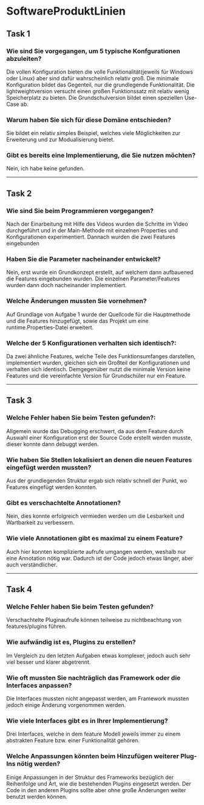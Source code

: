 # SoftwareProduktLinien

## Task 1
### Wie sind Sie vorgegangen, um 5 typische Konfgurationen abzuleiten? 

Die vollen Konfiguration bieten die volle Funktionalität(jeweils für Windows oder Linux) aber sind dafür wahrscheinlich relativ groß.
Die minimale Konfiguration bildet das Gegenteil, nur die grundlegende Funktionalität.
Die lightweightversion versucht einen großen Funktionssatz mit relativ wenig Speicherplatz zu bieten.
Die Grundschulversion bildet einen speziellen Use-Case ab.

### Warum haben Sie sich für diese Domäne entschieden? 

Sie bildet ein relativ simples Beispiel, welches viele Möglichkeiten zur Erweiterung und zur Modualisierung bietet.

### Gibt es bereits eine Implementierung, die Sie nutzen möchten?

Nein, ich habe keine gefunden.

***

## Task 2
### Wie sind Sie beim Programmieren vorgegangen? 

Nach der Einarbeitung mit Hilfe des Videos wurden die Schritte im Video durchgeführt und in der Main-Methode mit einzelnen Properties und Konfigurationen experimentiert. Dannach wurden die zwei Features eingebunden

### Haben Sie die Parameter nacheinander entwickelt?

Nein, erst wurde ein Grundkonzept erstellt, auf welchem dann aufbauened die Features eingebunden wurden. Die einzelnen Parameter/Features wurden dann doch nacheinander implementiert.

### Welche Änderungen mussten Sie vornehmen?

Auf Grundlage von Aufgabe 1 wurde der Quellcode für die Hauptmethode und die Features hinzugefügt, sowie das Projekt um eine runtime.Properties-Datei erweitert.

### Welche der 5 Konfigurationen verhalten sich identisch?: 

Da zwei ähnliche Features, welche Teile des Funktionsumfanges darstellen, implementiert wurden, gleichen sich ein Großteil der Konfigurationen und verhalten sich identisch. Demgegenüber nutzt die minimale Version keine Features und die vereinfachte Version für Grundschüler nur ein Feature.

***

## Task 3
### Welche Fehler haben Sie beim Testen gefunden?: 

Allgemein wurde das Debugging erschwert, da aus dem Feature durch Auswahl einer Konfiguration erst der Source Code erstellt werden musste, dieser konnte dann debuggt werden.

### Wie haben Sie Stellen lokalisiert an denen die neuen Features eingefügt werden mussten? 
Aus der grundlegenden Struktur ergab sich relativ schnell der Punkt, wo Features eingefügt werden konnten.

### Gibt es verschachtelte Annotationen? 
Nein, dies konnte erfolgreich vermieden werden um die Lesbarkeit und Wartbarkeit zu verbessern.

### Wie viele Annotationen gibt es maximal zu einem Feature? 
Auch hier konnten komplizierte aufrufe umgangen werden, weshalb nur eine Annotation nötig war. Dadurch ist der Code jedoch etwas länger, aber auch verständlicher.

***

## Task 4
### Welche Fehler haben Sie beim Testen gefunden?

Verschachtelte Pluginaufrufe können teilweise zu nichtbeachtung von features/plugins führen.

### Wie aufwändig ist es, Plugins zu erstellen?

Im Vergleich zu den letzten Aufgaben etwas komplexer, jedoch auch sehr viel besser und klarer abgetrennt.

### Wie oft mussten Sie nachträglich das Framework oder die Interfaces anpassen? 

Die Interfaces mussten nicht angepasst werden, am Framework mussten jedoch einige Änderung vorgenommen werden.

### Wie viele Interfaces gibt es in Ihrer Implementierung? 
Drei Interfaces, welche in dem feature Modell jeweils immer zu einem abstrakten Feature bzw. einer Funktionalität gehören.

### Welche Anpassungen könnten beim Hinzufügen weiterer Plug-Ins nötig werden? 
Einige Anpassungen in der Struktur des Frameworks bezüglich der Reihenfolge und Art, wie die bestehenden Plugins eingesetzt werden. Der Code in den anderen Plugins sollte aber ohne große Änderungen weiter benutzt werden können.
